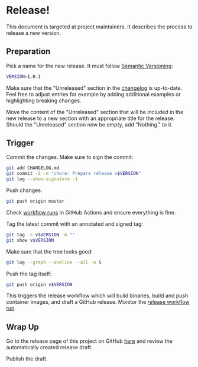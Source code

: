 # Release!

This document is targeted at project maintainers. It describes the process to
release a new version.

## Preparation

Pick a name for the new release. It must follow
[Semantic Versioning](https://semver.org):

```sh
VERSION=1.0.1
```

Make sure that the "Unreleased" section in the [changelog](CHANGELOG.md) is
up-to-date. Feel free to adjust entries for example by adding additional
examples or highlighting breaking changes.

Move the content of the "Unreleased" section that will be included in the new
release to a new section with an appropriate title for the release. Should the
"Unreleased" section now be empty, add "Nothing." to it.

## Trigger

Commit the changes. Make sure to sign the commit:

```sh
git add CHANGELOG.md
git commit -S -m "chore: Prepare release v$VERSION"
git log --show-signature -1
```

Push changes:

```sh
git push origin master
```

Check
[workflow runs](https://github.com/trallnag/filter-pre-commit-hooks/actions?query=branch%3Amaster)
in GitHub Actions and ensure everything is fine.

Tag the latest commit with an annotated and signed tag:

```sh
git tag -s v$VERSION -m ""
git show v$VERSION
```

Make sure that the tree looks good:

```sh
git log --graph --oneline --all -n 5
```

Push the tag itself:

```sh
git push origin v$VERSION
```

This triggers the release workflow which will build binaries, build and push
container images, and draft a GitHub release. Monitor the
[release workflow run](https://github.com/trallnag/filter-pre-commit-hooks/actions/workflows/release.yaml).

## Wrap Up

Go to the release page of this project on GitHub
[here](https://github.com/trallnag/filter-pre-commit-hooks/releases) and review
the automatically created release draft.

Publish the draft.
